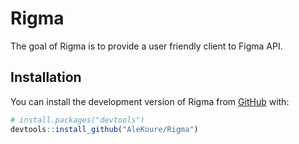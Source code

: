 
<!-- README.md is generated from README.Rmd. Please edit that file -->

# Rigma

<!-- badges: start -->
<!-- badges: end -->

The goal of Rigma is to provide a user friendly client to Figma API.

## Installation

You can install the development version of Rigma from
[GitHub](https://github.com/) with:

``` r
# install.packages("devtools")
devtools::install_github("AleKoure/Rigma")
```
